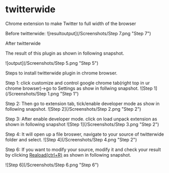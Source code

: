 # twitterwide
Chrome extension to make Twitter to full width of the browser

Before twitterwide:
![resultoutput](/Screenshots/Step 7.png "Step 7")


After twitterwide

The result of this plugin as shown in following snapshot.

![output](/Screenshots/Step 5.png "Step 5")


Steps to install twitterwide plugin in chrome browser.

Step 1:
click customize and control google chrome tab(right top in ur chrome browser)->go to Settings as show in follwing snapshot.
![Step 1](/Screenshots/Step 1.png "Step 1")

Step 2:
Then go to extension tab, tick/enable developer mode as show in following snapshot.
![Step 2](/Screenshots/Step 2.png "Step 2")

Step 3:
After enable developer mode. click on load unpack extension as shown in following snapshot
![Step 1](/Screenshots/Step 3.png "Step 2")

Step 4:
It will open up a file broswer, navigate to your source of twitterwide folder and select.
![Step 4](/Screenshots/Step 4.png "Step 2")

Step 6:
If you want to modify your source, modify it and check your result by clicking <u>Reaload(ctrl+R)</u> as shown in following snapshot.

![Step 6](/Screenshots/Step 6.png "Step 6")
